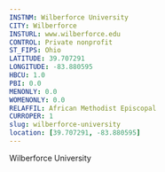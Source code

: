 ```yaml
---
INSTNM: Wilberforce University
CITY: Wilberforce
INSTURL: www.wilberforce.edu
CONTROL: Private nonprofit
ST_FIPS: Ohio
LATITUDE: 39.707291
LONGITUDE: -83.880595
HBCU: 1.0
PBI: 0.0
MENONLY: 0.0
WOMENONLY: 0.0
RELAFFIL: African Methodist Episcopal
CURROPER: 1
slug: wilberforce-university
location: [39.707291, -83.880595]
---
```

Wilberforce University